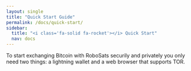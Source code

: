 ```yaml
---
layout: single
title: "Quick Start Guide"
permalink: /docs/quick-start/
sidebar:
  title: "<i class='fa-solid fa-rocket'></i> Quick Start"
  nav: docs
--- 
```

To start exchanging Bitcoin with RoboSats securily and privately you only need two things: a lightning wallet and a web browser that supports TOR.